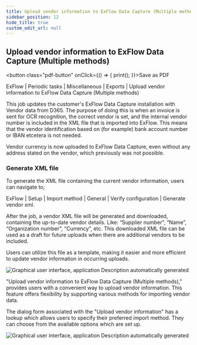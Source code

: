 ```yaml
---
title: Upload vendor information to ExFlow Data Capture (Multiple methods)
sidebar_position: 12
hide_title: true
custom_edit_url: null
---
```

## Upload vendor information to ExFlow Data Capture (Multiple methods) 
<button class="pdf-button" onClick={() => { print(); }}>Save as PDF</button>

ExFlow \| Periodic tasks \| Miscellaneous \| Exports \| Upload vendor information to ExFlow Data Capture (Multiple methods)

This job updates the customer's ExFlow Data Capture installation with Vendor data from D365. The purpose of doing this is when an invoice is sent for OCR recognition, the correct vendor is set, and the internal vendor number is included in the XML file that is imported into ExFlow. This means that the vendor identification based on (for example) bank account number or IBAN etcetera is not needed.

Vendor currency is now uploaded to ExFlow Data Capture, even without any address stated on the vendor, which previously was not possible.

### Generate XML file
To generate the XML file containing the current vendor information, users can navigate to;

ExFlow \| Setup \| Import method \| General \| Verify configuration \| Generate vendor xml. 

After the job, a vendor XML file will be generated and downloaded, containing the up-to-date vendor details. Like: “Supplier number”, “Name”, “Organization number", “Currency”, etc.
This downloaded XML file can be used as a draft for future uploads when there are additional vendors to be included. 

Users can utilize this file as a template, making it easier and more efficient to update vendor information in occurring uploads.

![Graphical user interface, application Description automatically generated](@site/static/img/media/image267.png)

"Upload vendor information to ExFlow Data Capture (Multiple methods)," provides users with a convenient way to upload vendor information. This feature offers flexibility by supporting various methods for importing vendor data.
 
The dialog form associated with the "Upload vendor information" has a lookup which allows users to specify their preferred import method. They can choose from the available options which are set up.

![Graphical user interface, application Description automatically generated](@site/static/img/media/image268.png)


